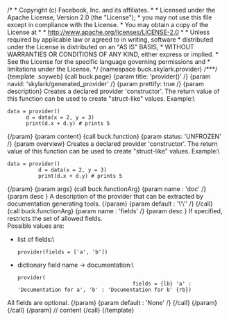 /\* \* Copyright (c) Facebook, Inc. and its affiliates. \* \* Licensed
under the Apache License, Version 2.0 (the \"License\"); \* you may not
use this file except in compliance with the License. \* You may obtain a
copy of the License at \* \* http://www.apache.org/licenses/LICENSE-2.0
\* \* Unless required by applicable law or agreed to in writing,
software \* distributed under the License is distributed on an \"AS IS\"
BASIS, \* WITHOUT WARRANTIES OR CONDITIONS OF ANY KIND, either express
or implied. \* See the License for the specific language governing
permissions and \* limitations under the License. \*/ {namespace
buck.skylark.provider} /\*\*\*/ {template .soyweb} {call buck.page}
{param title: \'provider()\' /} {param navid:
\'skylark/generated_provider\' /} {param prettify: true /} {param
description} Creates a declared provider \'constructor\'. The return
value of this function can be used to create \"struct-like\" values.
Example:\

``` language-python
data = provider()
      d = data(x = 2, y = 3)
      print(d.x + d.y) # prints 5
```

{/param} {param content} {call buck.function} {param status:
\'UNFROZEN\' /} {param overview} Creates a declared provider
\'constructor\'. The return value of this function can be used to create
\"struct-like\" values. Example:\

``` language-python
data = provider()
          d = data(x = 2, y = 3)
          print(d.x + d.y) # prints 5
```

{/param} {param args} {call buck.functionArg} {param name : \'doc\' /}
{param desc } A description of the provider that can be extracted by
documentation generating tools. {/param} {param default : \'\\\'\\\'\'
/} {/call} {call buck.functionArg} {param name : \'fields\' /} {param
desc } If specified, restricts the set of allowed fields.\
Possible values are:

-   list of fields:\

    ``` language-python
    provider(fields = ['a', 'b'])
    ```

-   dictionary field name -\> documentation:\

    ``` language-python
    provider(
                                         fields = {lb} 'a' : 'Documentation for a', 'b' : 'Documentation for b' {rb})
    ```

All fields are optional. {/param} {param default : \'None\' /} {/call}
{/param} {/call} {/param} // content {/call} {/template}
